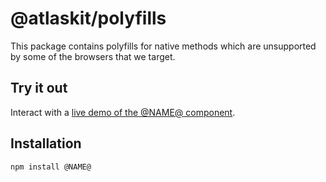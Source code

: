 # @atlaskit/polyfills

This package contains polyfills for native methods which are unsupported by some of the browsers that we target.

## Try it out

Interact with a [live demo of the @NAME@ component](https://aui-cdn.atlassian.com/atlaskit/stories/@NAME@/@VERSION@/).

## Installation

```sh
npm install @NAME@
```
